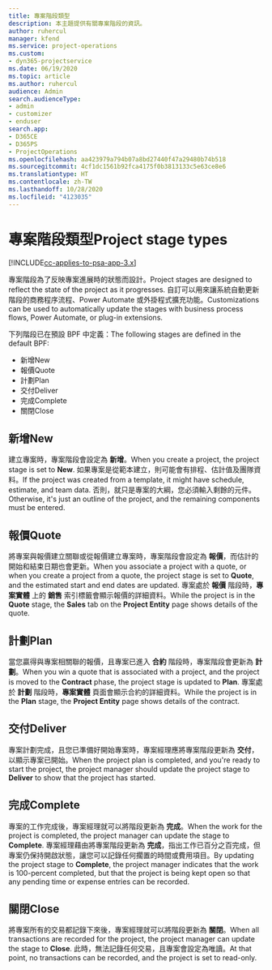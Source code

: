 ```yaml
---
title: 專案階段類型
description: 本主題提供有關專案階段的資訊。
author: ruhercul
manager: kfend
ms.service: project-operations
ms.custom:
- dyn365-projectservice
ms.date: 06/19/2020
ms.topic: article
ms.author: ruhercul
audience: Admin
search.audienceType:
- admin
- customizer
- enduser
search.app:
- D365CE
- D365PS
- ProjectOperations
ms.openlocfilehash: aa423979a794b07a8bd27440f47a29480b74b518
ms.sourcegitcommit: 4cf1dc1561b92fca4175f0b3813133c5e63ce8e6
ms.translationtype: HT
ms.contentlocale: zh-TW
ms.lasthandoff: 10/28/2020
ms.locfileid: "4123035"
---
```

# <a name="project-stage-types"></a><span data-ttu-id="d5c5d-103">專案階段類型</span><span class="sxs-lookup"><span data-stu-id="d5c5d-103">Project stage types</span></span> 

[!INCLUDE[cc-applies-to-psa-app-3.x](../includes/cc-applies-to-psa-app-3x.md)]

<span data-ttu-id="d5c5d-104">專案階段為了反映專案進展時的狀態而設計。</span><span class="sxs-lookup"><span data-stu-id="d5c5d-104">Project stages are designed to reflect the state of the project as it progresses.</span></span> <span data-ttu-id="d5c5d-105">自訂可以用來讓系統自動更新階段的商務程序流程、Power Automate 或外掛程式擴充功能。</span><span class="sxs-lookup"><span data-stu-id="d5c5d-105">Customizations can be used to automatically update the stages with business process flows, Power Automate, or plug-in extensions.</span></span>

<span data-ttu-id="d5c5d-106">下列階段已在預設 BPF 中定義：</span><span class="sxs-lookup"><span data-stu-id="d5c5d-106">The following stages are defined in the default BPF:</span></span>

- <span data-ttu-id="d5c5d-107">新增​​</span><span class="sxs-lookup"><span data-stu-id="d5c5d-107">New</span></span>
- <span data-ttu-id="d5c5d-108">報價</span><span class="sxs-lookup"><span data-stu-id="d5c5d-108">Quote</span></span>
- <span data-ttu-id="d5c5d-109">計劃</span><span class="sxs-lookup"><span data-stu-id="d5c5d-109">Plan</span></span>
- <span data-ttu-id="d5c5d-110">交付</span><span class="sxs-lookup"><span data-stu-id="d5c5d-110">Deliver</span></span>
- <span data-ttu-id="d5c5d-111">完成</span><span class="sxs-lookup"><span data-stu-id="d5c5d-111">Complete</span></span>
- <span data-ttu-id="d5c5d-112">關閉</span><span class="sxs-lookup"><span data-stu-id="d5c5d-112">Close</span></span> 

## <a name="new"></a><span data-ttu-id="d5c5d-113">新增</span><span class="sxs-lookup"><span data-stu-id="d5c5d-113">New</span></span>

<span data-ttu-id="d5c5d-114">建立專案時，專案階段會設定為 **新增**。</span><span class="sxs-lookup"><span data-stu-id="d5c5d-114">When you create a project, the project stage is set to **New**.</span></span> <span data-ttu-id="d5c5d-115">如果專案是從範本建立，則可能會有排程、估計值及團隊資料。</span><span class="sxs-lookup"><span data-stu-id="d5c5d-115">If the project was created from a template, it might have schedule, estimate, and team data.</span></span> <span data-ttu-id="d5c5d-116">否則，就只是專案的大綱，您必須輸入剩餘的元件。</span><span class="sxs-lookup"><span data-stu-id="d5c5d-116">Otherwise, it's just an outline of the project, and the remaining components must be entered.</span></span>

## <a name="quote"></a><span data-ttu-id="d5c5d-117">報價</span><span class="sxs-lookup"><span data-stu-id="d5c5d-117">Quote</span></span>

<span data-ttu-id="d5c5d-118">將專案與報價建立關聯或從報價建立專案時，專案階段會設定為 **報價**，而估計的開始和結束日期也會更新。</span><span class="sxs-lookup"><span data-stu-id="d5c5d-118">When you associate a project with a quote, or when you create a project from a quote, the project stage is set to **Quote**, and the estimated start and end dates are updated.</span></span> <span data-ttu-id="d5c5d-119">專案處於 **報價** 階段時，**專案實體** 上的 **銷售** 索引標籤會顯示報價的詳細資料。</span><span class="sxs-lookup"><span data-stu-id="d5c5d-119">While the project is in the **Quote** stage, the **Sales** tab on the **Project Entity** page shows details of the quote.</span></span>

## <a name="plan"></a><span data-ttu-id="d5c5d-120">計劃</span><span class="sxs-lookup"><span data-stu-id="d5c5d-120">Plan</span></span>

<span data-ttu-id="d5c5d-121">當您贏得與專案相關聯的報價，且專案已進入 **合約** 階段時，專案階段會更新為 **計劃**。</span><span class="sxs-lookup"><span data-stu-id="d5c5d-121">When you win a quote that is associated with a project, and the project is moved to the **Contract** phase, the project stage is updated to **Plan**.</span></span> <span data-ttu-id="d5c5d-122">專案處於 **計劃** 階段時，**專案實體** 頁面會顯示合約的詳細資料。</span><span class="sxs-lookup"><span data-stu-id="d5c5d-122">While the project is in the **Plan** stage, the **Project Entity** page shows details of the contract.</span></span>

## <a name="deliver"></a><span data-ttu-id="d5c5d-123">交付</span><span class="sxs-lookup"><span data-stu-id="d5c5d-123">Deliver</span></span>

<span data-ttu-id="d5c5d-124">專案計劃完成，且您已準備好開始專案時，專案經理應將專案階段更新為 **交付**，以顯示專案已開始。</span><span class="sxs-lookup"><span data-stu-id="d5c5d-124">When the project plan is completed, and you're ready to start the project, the project manager should update the project stage to **Deliver** to show that the project has started.</span></span>

## <a name="complete"></a><span data-ttu-id="d5c5d-125">完成</span><span class="sxs-lookup"><span data-stu-id="d5c5d-125">Complete</span></span> 

<span data-ttu-id="d5c5d-126">專案的工作完成後，專案經理就可以將階段更新為 **完成**。</span><span class="sxs-lookup"><span data-stu-id="d5c5d-126">When the work for the project is completed, the project manager can update the stage to **Complete**.</span></span> <span data-ttu-id="d5c5d-127">專案經理藉由將專案階段更新為 **完成**，指出工作已百分之百完成，但專案仍保持開啟狀態，讓您可以記錄任何擱置的時間或費用項目。</span><span class="sxs-lookup"><span data-stu-id="d5c5d-127">By updating the project stage to **Complete**, the project manager indicates that the work is 100-percent completed, but that the project is being kept open so that any pending time or expense entries can be recorded.</span></span>

## <a name="close"></a><span data-ttu-id="d5c5d-128">關閉</span><span class="sxs-lookup"><span data-stu-id="d5c5d-128">Close</span></span>

<span data-ttu-id="d5c5d-129">將專案所有的交易都記錄下來後，專案經理就可以將階段更新為 **關閉**。</span><span class="sxs-lookup"><span data-stu-id="d5c5d-129">When all transactions are recorded for the project, the project manager can update the stage to **Close**.</span></span> <span data-ttu-id="d5c5d-130">此時，無法記錄任何交易，且專案會設定為唯讀。</span><span class="sxs-lookup"><span data-stu-id="d5c5d-130">At that point, no transactions can be recorded, and the project is set to read-only.</span></span>
